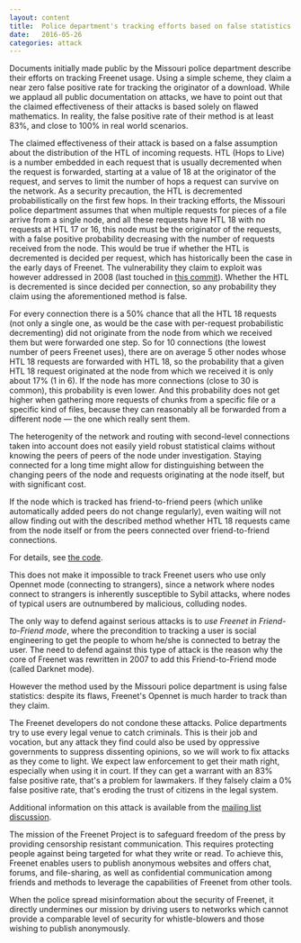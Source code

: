 ```yaml
---
layout: content
title:  Police department's tracking efforts based on false statistics
date:   2016-05-26
categories: attack
---
```

Documents initially made public by the Missouri police department
describe their efforts on tracking Freenet usage.  Using a simple
scheme, they claim a near zero false positive rate for
tracking the originator of a download.  While we applaud all public
documentation on attacks, we have to point out that the claimed
effectiveness of their attacks is based solely on flawed mathematics.
In reality, the false positive rate of their method is at least 83%,
and close to 100% in real world scenarios.

The claimed effectiveness of their attack is based on a false
assumption about the distribution of the HTL of incoming requests.  HTL (Hops
to Live) is a number embedded in each request that is usually
decremented when the request is forwarded, starting at a value of 18
at the originator of the request, and serves to limit the number of
hops a request can survive on the network.  As a security precaution,
the HTL is decremented probabilistically on the first few hops.  In
their tracking efforts, the Missouri police department assumes that
when multiple requests for pieces of a file arrive from a single node,
and all these requests have HTL 18 with no requests at HTL 17 or 16,
this node must be the originator of the requests, with a false
positive probability decreasing with the number of requests received
from the node.  This would be true if whether the HTL is
decremented is decided per request, which has historically been the
case in the early days of Freenet.  The vulnerability they claim to
exploit was however addressed in 2008 (last touched in [this
commit][commithtl18]).  Whether the HTL is decremented is since
decided per connection, so any probability they claim using the
aforementioned method is false.

For every connection there is a 50% chance that all the HTL 18 requests
(not only a single one, as would be the case with per-request
probabilistic decrementing) did not originate from the node from which
we received them but were forwarded one step. So for 10 connections
(the lowest number of peers Freenet uses), there are on average 5
other nodes whose HTL 18 requests are forwarded with HTL 18, so the
probability that a given HTL 18 request originated at the node from
which we received it is only about 17% (1 in 6). If the node has more
connections (close to 30 is common), this probability is even lower. And
this probability does not get higher when gathering more requests of
chunks from a specific file or a specific kind of files, because they
can reasonably all be forwarded from a different node — the one which
really sent them.

The heterogenity of the network and routing with second-level
connections taken into account does not easily yield robust
statistical claims without knowing the peers of peers of the node
under investigation. Staying connected for a long time might allow for
distinguishing between the changing peers of the node and requests
originating at the node itself, but with significant cost.

If the node which is tracked has friend-to-friend peers
(which unlike automatically added peers do not change regularly), even waiting
will not allow finding out with the described method whether HTL 18 requests came from the
node itself or from the peers connected over
friend-to-friend connections.

For details, see [the code][codehtl18].

This does not make it impossible to track Freenet users who use only
Opennet mode (connecting to strangers), since a network where nodes
connect to strangers is inherently susceptible to Sybil attacks,
where nodes of typical users are outnumbered by malicious, colluding nodes.

The only way to defend against serious attacks is to *use Freenet in
Friend-to-Friend mode*, where the precondition to tracking a user is
social engineering to get the people to whom he/she is connected to
betray the user. The need to defend against this type of attack is
the reason why the core of Freenet was rewritten in 2007 to add this
Friend-to-Friend mode (called Darknet mode).

However the method used by the Missouri police department is using
false statistics: despite its flaws, Freenet's Opennet is much harder to
track than they claim.

The Freenet developers do not condone these attacks. Police departments
try to use every legal venue to catch criminals. This is their job and
vocation, but any attack they find could also be used by oppressive
governments to suppress dissenting opinions, so we will work to fix attacks
as they come to light.
We expect law enforcement to get their math right, especially when using
it in court. If they can get a warrant with an 83% false positive
rate, that's a problem for lawmakers. If they falsely claim a 0% false
positive rate, that's eroding the trust of citizens in the legal
system.

Additional information on this attack is available from the
[mailing list discussion][mlhtl18].

The mission of the Freenet Project is to safeguard freedom of the
press by providing censorship resistant communication. This requires
protecting people against being targeted for what they write or
read. To achieve this, Freenet enables users to publish anonymous
websites and offers chat, forums, and file-sharing, as well as
confidential communication among friends and methods to leverage the
capabilities of Freenet from other tools.

When the police spread misinformation about the security of Freenet, it
directly undermines our mission by driving users to networks which
cannot provide a comparable level of security for
whistle-blowers and those wishing to publish anonymously.

[commithtl18]: https://github.com/freenet/fred/commit/4aaa08f11656af1dd857e45612763c9bd2d89fc2
[codehtl18]: https://github.com/freenet/fred/blob/next/src/freenet/node/PeerNode.java#L1603
[mlhtl18]: https://emu.freenetproject.org/pipermail/devl/2016-May/038923.html
